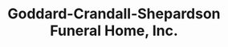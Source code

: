 ---
title: "Goddard-Crandall-Shepardson Funeral Home, Inc."
url: /syracuse/goddard-crandall-shepardson-funeral-home-inc/
shop: Bestattungen
---